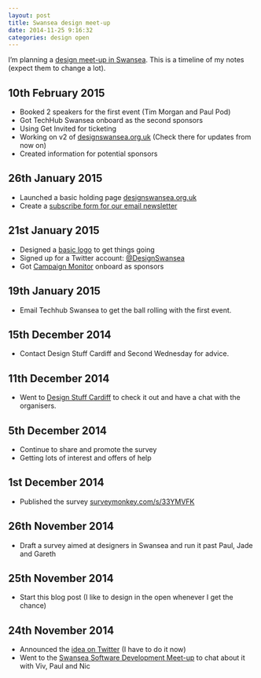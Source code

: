 ```yaml
---
layout: post
title: Swansea design meet-up
date: 2014-11-25 9:16:32
categories: design open
---
```


I’m planning a [design meet-up in Swansea][1]. This is a timeline of my notes (expect them to change a lot).

<!--more-->

## 10th February 2015

  * Booked 2 speakers for the first event (Tim Morgan and Paul Pod)
  * Got TechHub Swansea onboard as the second sponsors
  * Using Get Invited for ticketing
  * Working on v2 of [designswansea.org.uk][1] (Check there for updates from now on)
  * Created information for potential sponsors

## 26th January 2015

  * Launched a basic holding page [designswansea.org.uk][1]
  * Create a [subscribe form for our email newsletter][2]

## 21st January 2015

  * Designed a [basic logo][3] to get things going
  * Signed up for a Twitter account: [@DesignSwansea][4]
  * Got [Campaign Monitor][5] onboard as sponsors

## 19th January 2015

  * Email Techhub Swansea to get the ball rolling with the first event.

## 15th December 2014

  * Contact Design Stuff Cardiff and Second Wednesday for advice.

## 11th December 2014

  * Went to [Design Stuff Cardiff][6] to check it out and have a chat with the organisers.

## 5th December 2014

  * Continue to share and promote the survey
  * Getting lots of interest and offers of help

## 1st December 2014

  * Published the survey [surveymonkey.com/s/33YMVFK][7]

## 26th November 2014

  * Draft a survey aimed at designers in Swansea and run it past Paul, Jade and Gareth

## 25th November 2014

  * Start this blog post (I like to design in the open whenever I get the chance)

## 24th November 2014

  * Announced the [idea on Twitter][8] (I have to do it now)
  * Went to the [Swansea Software Development Meet-up][9] to chat about it with Viv, Paul and Nic

 [1]: http://designswansea.org.uk/ "Design Swansea website"
 [2]: https://confirmsubscription.com/h/t/CF92D10C90D42536 "Email newsletter subscribe form"
 [3]: https://dribbble.com/shots/1899347-Early-logo-for-Design-Swansea "Early Design Swansea logo"
 [4]: https://twitter.com/DesignSwansea "Design Swansea on Twitter"
 [5]: https://www.campaignmonitor.com "Campaign Monitor"
 [6]: http://www.designstuffcardiff.co.uk/ "Design Stuff Cardiff"
 [7]: https://www.surveymonkey.com/s/33YMVFK "Swansea Design Meet-up Survey"
 [8]: https://twitter.com/benjystanton/status/536831454991618049 "My initial tweet about the design meet-up"
 [9]: http://www.meetup.com/Swansea-Software-Development-Community/ "SSDC’s Meet-up Page"